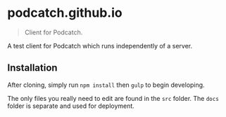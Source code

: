 # podcatch.github.io
> Client for Podcatch.

A test client for Podcatch which runs independently of a server.

## Installation
After cloning, simply run `npm install` then `gulp` to begin developing.

The only files you really need to edit are found in the `src` folder. The `docs` folder is separate and used for deployment.

